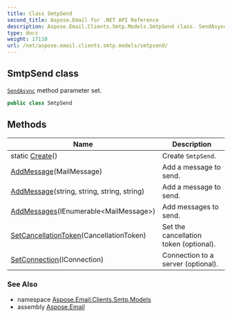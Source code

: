 ```yaml
---
title: Class SmtpSend
second_title: Aspose.Email for .NET API Reference
description: Aspose.Email.Clients.Smtp.Models.SmtpSend class. SendAsync method parameter set
type: docs
weight: 17110
url: /net/aspose.email.clients.smtp.models/smtpsend/
---
```

## SmtpSend class

[`SendAsync`](../../aspose.email.clients.smtp/iasyncsmtpclient/sendasync/) method parameter set.

```csharp
public class SmtpSend
```

## Methods

| Name | Description |
| --- | --- |
| static [Create](../../aspose.email.clients.smtp.models/smtpsend/create/)() | Create `SmtpSend`. |
| [AddMessage](../../aspose.email.clients.smtp.models/smtpsend/addmessage/#addmessage)(MailMessage) | Add a message to send. |
| [AddMessage](../../aspose.email.clients.smtp.models/smtpsend/addmessage/#addmessage_1)(string, string, string, string) | Add a message to send. |
| [AddMessages](../../aspose.email.clients.smtp.models/smtpsend/addmessages/)(IEnumerable&lt;MailMessage&gt;) | Add messages to send. |
| [SetCancellationToken](../../aspose.email.clients.smtp.models/smtpsend/setcancellationtoken/)(CancellationToken) | Set the cancellation token (optional). |
| [SetConnection](../../aspose.email.clients.smtp.models/smtpsend/setconnection/)(IConnection) | Connection to a server (optional). |

### See Also

* namespace [Aspose.Email.Clients.Smtp.Models](../../aspose.email.clients.smtp.models/)
* assembly [Aspose.Email](../../)


